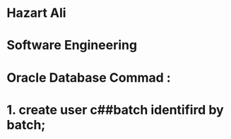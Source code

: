 # Hazart Ali

# Software Engineering 

# Oracle Database Commad : 

# 1. create user c##batch identifird by batch;

